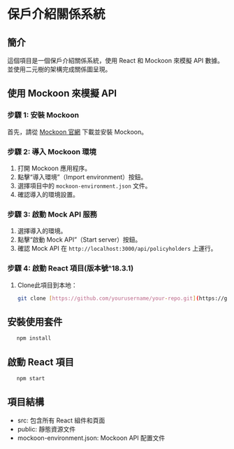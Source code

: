 # 保戶介紹關係系統

## 簡介
這個項目是一個保戶介紹關係系統，使用 React 和 Mockoon 來模擬 API 數據。         
並使用二元樹的架構完成關係圖呈現。

## 使用 Mockoon 來模擬 API

### 步驟 1: 安裝 Mockoon
首先，請從 [Mockoon 官網](https://mockoon.com/) 下載並安裝 Mockoon。

### 步驟 2: 導入 Mockoon 環境
1. 打開 Mockoon 應用程序。
2. 點擊“導入環境”（Import environment）按鈕。
3. 選擇項目中的 `mockoon-environment.json` 文件。
4. 確認導入的環境設置。

### 步驟 3: 啟動 Mock API 服務
1. 選擇導入的環境。
2. 點擊“啟動 Mock API”（Start server）按鈕。
3. 確認 Mock API 在 `http://localhost:3000/api/policyholders` 上運行。

### 步驟 4: 啟動 React 項目(版本號^18.3.1)
1. Clone此項目到本地：
   ```bash
   git clone [https://github.com/yourusername/your-repo.git](https://github.com/opsuuu/policyholder-relationship-binaryTreee.git)


## 安裝使用套件
```sh
   npm install
```

## 啟動 React 項目
```sh
   npm start
```

## 項目結構
- src: 包含所有 React 組件和頁面
- public: 靜態資源文件
- mockoon-environment.json: Mockoon API 配置文件
